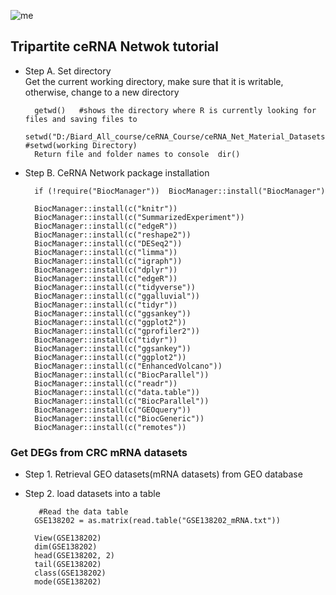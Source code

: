 ![me](https://github.com/Bigardcode/Tripartite_Netwok_tutorial/assets/84800557/f487c73d-7737-49df-9507-da20058a611b)






## Tripartite ceRNA Netwok tutorial


- Step  A. Set directory                             
   Get the current working directory, make sure that it is writable, otherwise, change to a new directory

        getwd()   #shows the directory where R is currently looking for files and saving files to
        setwd("D:/Biard_All_course/ceRNA_Course/ceRNA_Net_Material_Datasets&Codes")   #setwd(working Directory)
        Return file and folder names to console  dir() 
         
- Step  B. CeRNA Network package installation

        if (!require("BiocManager"))  BiocManager::install("BiocManager")

        BiocManager::install(c("knitr"))
        BiocManager::install(c("SummarizedExperiment"))
        BiocManager::install(c("edgeR"))
        BiocManager::install(c("reshape2"))
        BiocManager::install(c("DESeq2"))
        BiocManager::install(c("limma"))
        BiocManager::install(c("igraph"))
        BiocManager::install(c("dplyr"))
        BiocManager::install(c("edgeR"))
        BiocManager::install(c("tidyverse"))
        BiocManager::install(c("ggalluvial"))
        BiocManager::install(c("tidyr"))
        BiocManager::install(c("ggsankey"))
        BiocManager::install(c("ggplot2"))
        BiocManager::install(c("gprofiler2")) 
        BiocManager::install(c("tidyr"))
        BiocManager::install(c("ggsankey"))
        BiocManager::install(c("ggplot2"))
        BiocManager::install(c("EnhancedVolcano")) 
        BiocManager::install(c("BiocParallel"))
        BiocManager::install(c("readr")) 
        BiocManager::install(c("data.table"))
        BiocManager::install(c("BiocParallel"))
        BiocManager::install(c("GEOquery"))
        BiocManager::install(c("BiocGeneric"))
        BiocManager::install(c("remotes"))


### Get DEGs from CRC  mRNA  datasets                                                      

- Step 1. Retrieval GEO datasets(mRNA datasets) from GEO database         

- Step 2. load datasets into a table   
              
         #Read the data table
        GSE138202 = as.matrix(read.table("GSE138202_mRNA.txt"))

        View(GSE138202)
        dim(GSE138202)
        head(GSE138202, 2)
        tail(GSE138202)
        class(GSE138202)
        mode(GSE138202)

